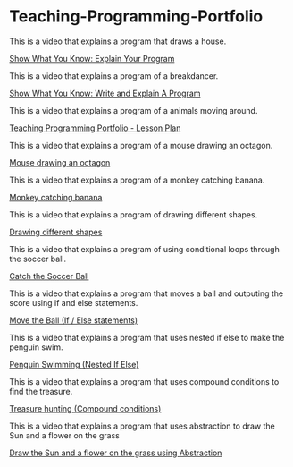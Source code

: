# Teaching-Programming-Portfolio

This is a video that explains a program that draws a house.

[Show What You Know: Explain Your Program](https://www.youtube.com/watch?v=tXsZsFbIbSY)


This is a video that explains a program of a breakdancer.

[Show What You Know: Write and Explain A Program](https://youtu.be/xjB1DrmsOSs)


This is a video that explains a program of a animals moving around.

[Teaching Programming Portfolio - Lesson Plan](https://youtu.be/ZsDbEbnrAC8)


This is a video that explains a program of a mouse drawing an octagon.

[Mouse drawing an octagon](https://www.youtube.com/watch?v=FgMXgBQ8NEs)


This is a video that explains a program of a monkey catching banana.

[Monkey catching banana](https://youtu.be/4sjfNEWKtpY)


This is a video that explains a program of drawing different shapes.

[Drawing different shapes](https://youtu.be/u23njaIWk1k)


This is a video that explains a program of using conditional loops through the soccer ball.

[Catch the Soccer Ball](https://youtu.be/U7AoduDjOWA)


This is a video that explains a program that moves a ball and outputing the score using if and else statements.

[Move the Ball (If / Else statements)](https://youtu.be/CXaYl4_Mryg)


This is a video that explains a program that uses nested if else to make the penguin swim.

[Penguin Swimming (Nested If Else)](https://youtu.be/eGdWdk9Jpw0)


This is a video that explains a program that uses compound conditions to find the treasure.

[Treasure hunting (Compound conditions)](https://youtu.be/9P5cEqvDq6E)


This is a video that explains a program that uses abstraction to draw the Sun and a flower on the grass

[Draw the Sun and a flower on the grass using Abstraction](https://youtu.be/6CiTN4N0kIA)
